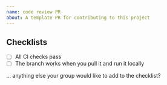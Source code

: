 ```yaml
---
name: code review PR
about: A template PR for contributing to this project
---
```


<!--
  make this PR easy to find:

  - assign yourself
  - link it to an issue (if possible)
  - milestones
  - request a review
-->

## Checklists

- [ ] All CI checks pass
- [ ] The branch works when you pull it and run it locally

... anything else your group would like to add to the checklist?
